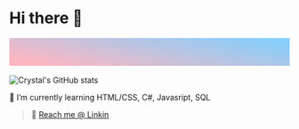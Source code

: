 # Hi there 👋

<img src="background.jpg" height="50" width="2000">

![Crystal's GitHub stats](https://github-readme-stats.vercel.app/api?username=CrystalL9619&show_icons=true&theme=buefy)


<!--
**CrystalL9619/CrystalL9619** is a ✨ _special_ ✨ repository because its `README.md` (this file) appears on your GitHub profile
-->
🌱 I’m currently learning HTML/CSS, C#, Javasript, SQL
>:love_letter: 
[Reach me @ Linkin](https://www.linkedin.com/feed/?trk=guest_homepage-basic_google-one-tap-submit)


